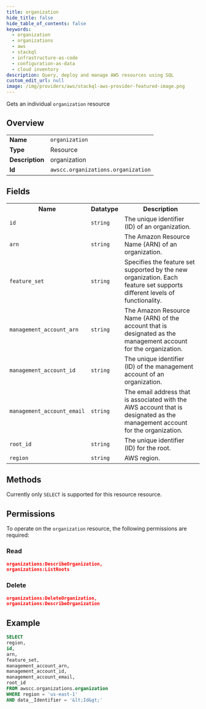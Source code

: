 ```yaml
---
title: organization
hide_title: false
hide_table_of_contents: false
keywords:
  - organization
  - organizations
  - aws
  - stackql
  - infrastructure-as-code
  - configuration-as-data
  - cloud inventory
description: Query, deploy and manage AWS resources using SQL
custom_edit_url: null
image: /img/providers/aws/stackql-aws-provider-featured-image.png
---
```

Gets an individual <code>organization</code> resource

## Overview
<table><tbody>
<tr><td><b>Name</b></td><td><code>organization</code></td></tr>
<tr><td><b>Type</b></td><td>Resource</td></tr>
<tr><td><b>Description</b></td><td>organization</td></tr>
<tr><td><b>Id</b></td><td><code>awscc.organizations.organization</code></td></tr>
</tbody></table>

## Fields
<table><tbody>
<tr><th>Name</th><th>Datatype</th><th>Description</th></tr>
<tr><td><code>id</code></td><td><code>string</code></td><td>The unique identifier (ID) of an organization.</td></tr>
<tr><td><code>arn</code></td><td><code>string</code></td><td>The Amazon Resource Name (ARN) of an organization.</td></tr>
<tr><td><code>feature_set</code></td><td><code>string</code></td><td>Specifies the feature set supported by the new organization. Each feature set supports different levels of functionality.</td></tr>
<tr><td><code>management_account_arn</code></td><td><code>string</code></td><td>The Amazon Resource Name (ARN) of the account that is designated as the management account for the organization.</td></tr>
<tr><td><code>management_account_id</code></td><td><code>string</code></td><td>The unique identifier (ID) of the management account of an organization.</td></tr>
<tr><td><code>management_account_email</code></td><td><code>string</code></td><td>The email address that is associated with the AWS account that is designated as the management account for the organization.</td></tr>
<tr><td><code>root_id</code></td><td><code>string</code></td><td>The unique identifier (ID) for the root.</td></tr>
<tr><td><code>region</code></td><td><code>string</code></td><td>AWS region.</td></tr>

</tbody></table>

## Methods
Currently only <code>SELECT</code> is supported for this resource resource.

## Permissions

To operate on the <code>organization</code> resource, the following permissions are required:

### Read
```json
organizations:DescribeOrganization,
organizations:ListRoots
```

### Delete
```json
organizations:DeleteOrganization,
organizations:DescribeOrganization
```


## Example
```sql
SELECT
region,
id,
arn,
feature_set,
management_account_arn,
management_account_id,
management_account_email,
root_id
FROM awscc.organizations.organization
WHERE region = 'us-east-1'
AND data__Identifier = '&lt;Id&gt;'
```
